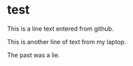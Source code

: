 # test

This is a line text entered from github.

This is another line of text from my laptop.

The past was a lie.